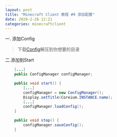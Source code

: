 ```yaml
---
layout: post
title: "Minecraft Client 教程 #9 添加配置"
date: 2020-2-28 12:21
categories: minecraftclient
---
```



一. 添加Config
> 下载[Config](/assets/minecraftclient/config.zip)解压到你想要的目录

二.添加到Start
```java
    [...]
    public ConfigManager configManager;

    public void start() {
        [...]
        configManager = new ConfigManager();
        Display.setTitle(Coreium.INSTANCE.name);
        [...]
        configManager.loadConfig();
    }

    public void stop() {
        configManager.saveConfig();
    }
```
